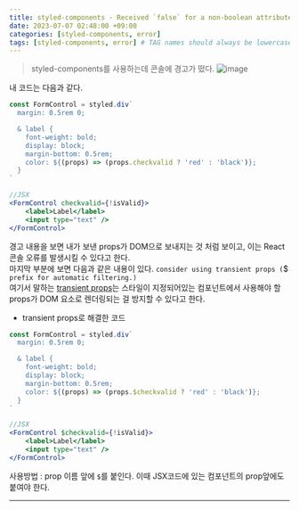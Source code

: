 ```yaml
---
title: styled-components - Received `false` for a non-boolean attribute 에러 해결하기
date: 2023-07-07 02:48:00 +09:00
categories: [styled-components, error]
tags: [styled-components, error] # TAG names should always be lowercase
---
```


> styled-components를 사용하는데 콘솔에 경고가 떴다.
> ![image](https://github.com/DawonOh/DawonOh.github.io/assets/89020079/719b1b88-9f19-402b-898b-14187eec01f6)

내 코드는 다음과 같다.

```jsx
const FormControl = styled.div`
  margin: 0.5rem 0;

  & label {
    font-weight: bold;
    display: block;
    margin-bottom: 0.5rem;
    color: ${(props) => (props.checkvalid ? 'red' : 'black')};
  }
`

//JSX
<FormControl checkvalid={!isValid}>
    <label>Label</label>
    <input type="text" />
</FormControl>
```

경고 내용을 보면 내가 보낸 props가 DOM으로 보내지는 것 처럼 보이고, 이는 React 콘솔 오류를 발생시킬 수 있다고 한다.<br/>
마지막 부분에 보면 다음과 같은 내용이 있다. `consider using transient props (`$` prefix for automatic filtering.)`<br/>
여기서 말하는 <a href='https://styled-components.com/docs/api#transient-props' target="_blank">transient props</a>는 스타일이 지정되어있는 컴포넌트에서 사용해야 할 props가 DOM 요소로 렌더링되는 걸 방지할 수 있다고 한다.

- transient props로 해결한 코드

```jsx
const FormControl = styled.div`
  margin: 0.5rem 0;

  & label {
    font-weight: bold;
    display: block;
    margin-bottom: 0.5rem;
    color: ${(props) => (props.$checkvalid ? 'red' : 'black')};
  }
`

//JSX
<FormControl $checkvalid={!isValid}>
    <label>Label</label>
    <input type="text" />
</FormControl>
```

사용방법 : prop 이름 앞에 `$`를 붙인다. 이때 JSX코드에 있는 컴포넌트의 prop앞에도 붙여야 한다.

---

<div class='giscus'></div>
<script src="https://giscus.app/client.js"
        data-repo="DawonOh/DawonOh.github.io"
        data-repo-id="R_kgDOJiw-zQ"
        data-category="Comments"
        data-category-id="DIC_kwDOJiw-zc4CWhdL"
        data-mapping="pathname"
        data-strict="0"
        data-reactions-enabled="1"
        data-emit-metadata="0"
        data-input-position="bottom"
        data-theme="preferred_color_scheme"
        data-lang="ko"
        crossorigin="anonymous"
        async>
</script>
